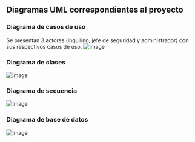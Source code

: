 ## Diagramas UML correspondientes al proyecto
### Diagrama de casos de uso
Se presentan 3 actores (inquilino, jefe de seguridad y administrador) con sus respectivos casos de uso.
![image](https://github.com/jocelynv25/project_SCRUM/assets/147032231/3d1b905d-ff2b-4b68-b1b4-edd154989398)

### Diagrama de clases
![image](https://github.com/jocelynv25/project_SCRUM/assets/147032231/8d0e02ab-3100-463a-a90a-bfae92c53975)

### Diagrama de secuencia
![image](https://github.com/jocelynv25/project_SCRUM/assets/147032231/646813e6-1790-4037-831e-3e8e6d0db564)

### Diagrama de base de datos
![image](https://github.com/jocelynv25/project_SCRUM/assets/147032231/62fa2990-da1c-485d-91d8-515b675bc89f)






